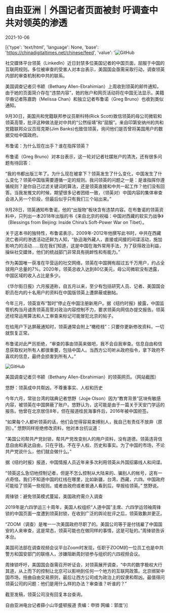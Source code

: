 # 自由亚洲｜外国记者页面被封  吁调查中共对领英的渗透

2021-10-06

[{'type': 'text/html', 'language': None, 'base': 'https://chinadigitaltimes.net/chinese/feed', 'value': '![GitHub](https://chinadigitaltimes.net/chinese/files/2021/10/领英.jpg)

社交媒体平台领英（LinkedIn）近日封禁多位美国记者的中国页面，屈服于中国的互联网规则。多位被审查的受害人对本台表示，美国国会亟需采取行动，调查领英内部的审查机制和中共的联系。

美国调查记者贝书颖（Bethany Allen-Ebrahimian）上周收到领英的邮件通知，由于她的页面简介存在“违禁内容”，她的账户和网页活动将在中国无法显示。美籍华裔记者陈嘉韵（Melissa Chan）和独立记者布鲁诺（Greg Bruno）也收到类似通知。

9月30日，美国共和党籍联邦参议员斯科特(Rick Scott)致信领英的母公司微软和领英高管，批评这种做法是对中共的“公然绥靖”和“屈服”。来自印第安纳州的共和党籍联邦众议员班克斯(Jim Banks)也致信领英，询问他们是否曾将美国用户的数据交给中国政府。

布鲁诺：为什么现在出手？谁在指挥领英？

布鲁诺（Greg Bruno）对本台表示，这一轮对记者社媒账户的清洗，还有很多问题有待回答：

“我的书都出版三年了。为什么现在被拿下？领英发生了什么变化，中国发生了什么变化？领英中国版需要遵循一定的规则。我问领英的问题之一是：是谁指挥你遵循规则？是你自己过滤关键词的算法，还是领英直接和中共一起工作？他们没有回答。当我发推文的时候，期望很多记者团结一致，（领英对）中国内容的集体审查会进入另一个阶段，但最后似乎只有我们三个站出来。”

9月28日，领英通知布鲁诺，他的“出版物”板块含有违禁内容。在布鲁诺的领英资料中，只列出一本2018年出版的书《来自北京的祝福：中国对西藏的软实力战争》（Blessings from Beijing: Inside China&#8217;s Soft-Power War on Tibet）。

关于这本书的独特性，布鲁诺表示，2009年-2012年他撰写此书时，中共在西藏流亡者间的渗透活动还鲜为人知，“胁迫海外藏人，直接或间接的间谍活动，施加影响力的活动……现在我们知道，这是中国在海外常用手法，为了获得政治利益，操纵社交媒体，他们的统战部门非常具有挑衅性和有能力。”

作为美国唯一获准在华营运的社交网络，领英在中国拥有超过五千万用户，约占全球用户总量的7%。2020年，领英总收入达到80亿美元，母公司微软没有透露，中国区域的收入占比是多少。

《华尔街日报》六月报道称，自五月以来，至少有包括研究人员、记者、美国国会职员在内的十名用户的资料在中国版领英上遭屏蔽或删帖。

今年三月，领英宣布“暂时”停止在中国注册新用户。据《纽约时报》披露，中国监管机构当月谴责领英高管对政治内容控制不力，要求领英向网信办提交报告。领英还经常运用算法和人工审查来标记可能冒犯北京的帖子。

在给用户下达屏蔽通知时，领英通常会附上“橄榄枝”：只要你更新修改资料，一切就恢复正常。

布鲁诺对此严厉拒绝，“审查的事由领英来做吧，我不会自我审查。信息自由和信息获取权对所有人都很重要，包括中国人。当西方公司听从政府指令，拿下政府不喜欢的信息，最终会损害到所有人。”

![GitHub](https://chinadigitaltimes.net/chinese/files/2021/10/post-671709-615cfb4484572.png)

美国调查记者贝书颖（Bethany Allen-Ebrahimian）的领英网页。（网站截图）

悠野：领英成中共帮凶，不尊重事实、人权和历史

今年六月，常驻台湾的瑞典记者悠野（Jojje Olson）因为“教育背景”区块有敏感内容，被领英在中国屏蔽了账户。悠野认为，这可能是由于一篇关于天安门学运的报告。他曾在北京居住8年，但在报道桂民海事件后，2016年被中国拒签。

“如果每个人都听领英的话，他们会觉得容易束缚别人，我自己有责任不放弃（原则）。” 悠野同样拒绝修改资料，他对本台抗议道：

“美国公司帮共产党封锁，帮共产党改变别人的用户资料，没有道德。领英违背信息自由和表达自由，只在乎钱，不在乎人权、历史和事实。为了中国的市场，不论共产党说什么，他们就会做什么。”

据《纽约时报》报道，中国情报人员近年来多次利用领英从外国招募线人和间谍。

“领英这么急切地控制记者，但是不怎么控制从大陆来的、骗别人的帐号，这有一点奇怪。我们不知道中国的红线在哪里，比如新疆，台湾，西藏，六四。中国政府可能给了领英一些规则。或者由政府或者普通人看到后，举报给领英。” 悠野说。

周锋锁：避免领英模式蔓延，美国政府需介入调查

2019年是六四学运三十周年，美国人权组织“人道中国”主席、六四学运领袖周锋锁的中国页面一度遭到领英封锁，在收到广泛的舆论批评之后，领英致歉并更正。

“ZOOM（调查）是唯一一次美国政府尽职了的。美国公司等于是付钱雇了中国国安的人来审查，这是常态，领英可能也在做同样的事情，这是可耻的。”周锋锁告诉本台。

美国司法部在调查视频会议平台Zoom时发现，任职于ZOOM的一位员工也是中共警方和国安部门的联络人，涉嫌阻断周封锁参与组织的六四视频会议。

周锋锁呼吁，美国国会亟需召开听证会，对领英展开调查，“中共的数字极权大行其道，从上而下的控制让北京可以影响到任何一个地方的互联网政策。北京绑架中国市场，扭曲自由交易原则，最后让西方公司成为政治上的奴隶和帮凶。最值得问领英公司的问题：他们是用什么样的办法？审查谁？听谁的？”

截至发稿，领英公司没有回复本台查询。

自由亚洲电台记者薛小山华盛顿报道 责编：申铧 网编：郭度'}]